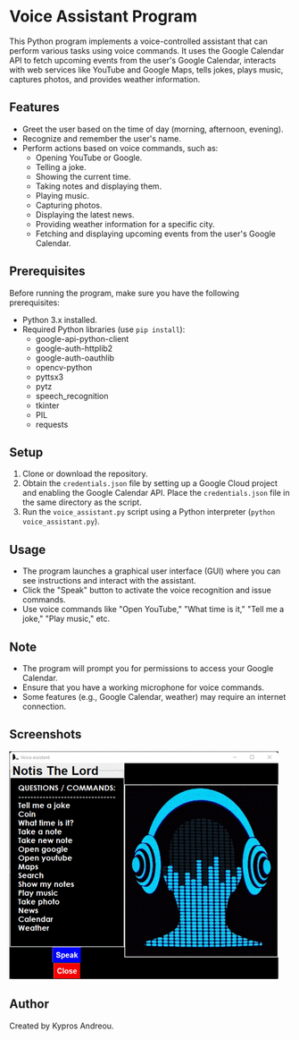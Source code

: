 # Voice Assistant Program

This Python program implements a voice-controlled assistant that can perform various tasks using voice commands. It uses the Google Calendar API to fetch upcoming events from the user's Google Calendar, interacts with web services like YouTube and Google Maps, tells jokes, plays music, captures photos, and provides weather information.

## Features

- Greet the user based on the time of day (morning, afternoon, evening).
- Recognize and remember the user's name.
- Perform actions based on voice commands, such as:
  - Opening YouTube or Google.
  - Telling a joke.
  - Showing the current time.
  - Taking notes and displaying them.
  - Playing music.
  - Capturing photos.
  - Displaying the latest news.
  - Providing weather information for a specific city.
  - Fetching and displaying upcoming events from the user's Google Calendar.

## Prerequisites

Before running the program, make sure you have the following prerequisites:

- Python 3.x installed.
- Required Python libraries (use `pip install`):
  - google-api-python-client
  - google-auth-httplib2
  - google-auth-oauthlib
  - opencv-python
  - pyttsx3
  - pytz
  - speech_recognition
  - tkinter
  - PIL
  - requests

## Setup

1. Clone or download the repository.
2. Obtain the `credentials.json` file by setting up a Google Cloud project and enabling the Google Calendar API. Place the `credentials.json` file in the same directory as the script.
3. Run the `voice_assistant.py` script using a Python interpreter (`python voice_assistant.py`).

## Usage

- The program launches a graphical user interface (GUI) where you can see instructions and interact with the assistant.
- Click the "Speak" button to activate the voice recognition and issue commands.
- Use voice commands like "Open YouTube," "What time is it," "Tell me a joke," "Play music," etc.

## Note

- The program will prompt you for permissions to access your Google Calendar.
- Ensure that you have a working microphone for voice commands.
- Some features (e.g., Google Calendar, weather) may require an internet connection.


## Screenshots

![User Interface](/Screenshots/Picture1.gif)


## Author

Created by Kypros Andreou.


